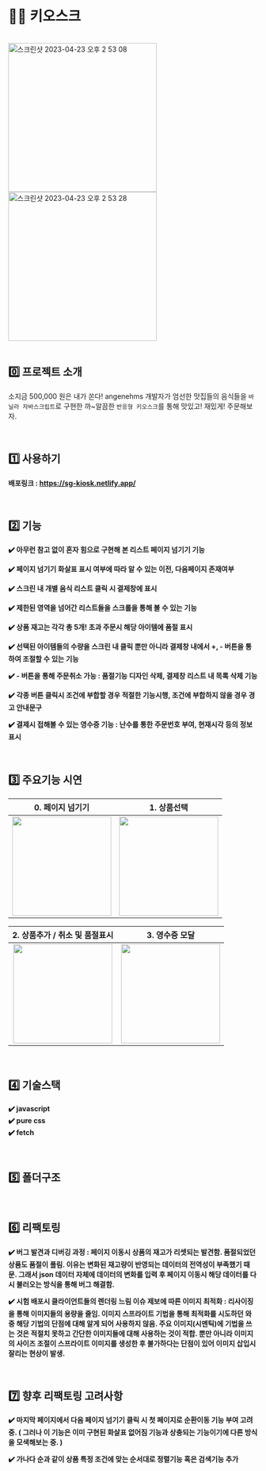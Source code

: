 # 🏳️‍🌈 키오스크

<br>

<img width="300" alt="스크린샷 2023-04-23 오후 2 53 08" src="https://user-images.githubusercontent.com/111214565/233822331-1a279e5b-ceb7-46ab-a947-72c43fdb3b41.png">
<img width="300" alt="스크린샷 2023-04-23 오후 2 53 28" src="https://user-images.githubusercontent.com/111214565/233822335-093fb0d7-fd67-4b7f-bb1a-85ee5c20e2b3.png">

<br>
<br>

## 0️⃣ 프로젝트 소개

소지금 500,000 원은 내가 쏜다! angenehms 개발자가 엄선한 맛집들의 음식들을 `바닐라 자바스크립트`로 구현한 까~알끔한 `반응형 키오스크`를 통해 맛있고! 재밌게! 주문해보자. 

<br>

## 1️⃣ 사용하기

**배포링크 : https://sg-kiosk.netlify.app/**

<br>

## 2️⃣ 기능

**✔️ 아무런 참고 없이 혼자 힘으로 구현해 본 리스트 페이지 넘기기 기능**

**✔️ 페이지 넘기기 화살표 표시 여부에 따라 알 수 있는 이전, 다음페이지 존재여부**

**✔️ 스크린 내 개별 음식 리스트 클릭 시 결제창에 표시**

**✔️ 제한된 영역을 넘어간 리스트들을 스크롤을 통해 볼 수 있는 기능** 

**✔️ 상품 재고는 각각 총 5개! 초과 주문시 해당 아이템에 품절 표시**

**✔️ 선택된 아이템들의 수량을 스크린 내 클릭 뿐만 아니라 결제창 내에서 +, - 버튼을 통하여 조절할 수 있는 기능**

**✔️ - 버튼을 통해 주문취소 가능 : 품절기능 디자인 삭제, 결제창 리스트 내 목록 삭제 기능**

**✔️ 각종 버튼 클릭시 조건에 부합할 경우 적절한 기능시행, 조건에 부합하지 않을 경우 경고 안내문구**

**✔️ 결제시 접해볼 수 있는 영수증 기능 : 난수를 통한 주문번호 부여, 현재시각 등의 정보 표시**

<br>

## 3️⃣ 주요기능 시연

<div align="center">

|                                                            0. 페이지 넘기기                                                                     |                                                           1. 상품선택                                                                          |
| :------------------------------------------------------------------------------------------------------------------------------------------: | :------------------------------------------------------------------------------------------------------------------------------------------: |
| <img src="https://user-images.githubusercontent.com/111214565/234187071-7b92028b-cadc-4ca8-bf4f-64c3830f3e04.gif" height="200" width="200"/> | <img src="https://user-images.githubusercontent.com/111214565/235411576-714c2323-8382-4dfb-a972-8855d652a087.gif" height="200" width="200"/> |

|                                                            2. 상품추가 / 취소 및 품절표시                                                          |                                                            3. 영수증 모달                                                                       |
| :------------------------------------------------------------------------------------------------------------------------------------------: | :------------------------------------------------------------------------------------------------------------------------------------------: |
| <img src="https://user-images.githubusercontent.com/111214565/235414529-fd1bddbe-04f0-4ed7-8808-f5a1479b946e.gif" height="200" width="200"/> | <img src="https://user-images.githubusercontent.com/111214565/235416238-b8c74521-ec32-444b-bdff-6aec459ca266.gif" height="200" width="200"/> |

</div>

<br>

## 4️⃣ 기술스택

**✔️ javascript**
<br>
**✔️ pure css**
<br>
**✔️ fetch**

<br>

## 5️⃣ 폴더구조

<br>

## 6️⃣ 리팩토링

**✔️ 버그 발견과 디버깅 과정 : 페이지 이동시 상품의 재고가 리셋되는 발견함. 품절되었던 상품도 품절이 풀림. 이유는 변화된 재고량이 반영되는 데이터의 전역성이 부족했기 때문. 그래서 json 데이터 자체에 데이터의 변화를 입력 후 페이지 이동시 해당 데이터를 다시 불러오는 방식을 통해 버그 해결함.**

**✔️ 시험 배포시 클라이언트들의 렌더링 느림 이슈 제보에 따른 이미지 최적화 : 리사이징을 통해 이미지들의 용량을 줄임. 이미지 스프라이트 기법을 통해 최적화를 시도하던 와중 해당 기법의 단점에 대해 알게 되어 사용하지 않음. 주요 이미지(시멘틱)에 기법을 쓰는 것은 적절치 못하고 간단한 이미지들에 대해 사용하는 것이 적합. 뿐만 아니라 이미지의 사이즈 조절이 스프라이트 이미지를 생성한 후 불가하다는 단점이 있어 이미지 삽입시 잘리는 현상이 발생.**

<br>

## 7️⃣ 향후 리팩토링 고려사항

**✔️ 마지막 페이지에서 다음 페이지 넘기기 클릭 시 첫 페이지로 순환이동 기능 부여 고려 중. ( 그러나 이 기능은 이미 구현된 화살표 없어짐 기능과 상충되는 기능이기에 다른 방식을 모색해보는 중. )**

**✔️ 가나다 순과 같이 상품 특정 조건에 맞는 순서대로 정렬기능 혹은 검색기능 추가**

